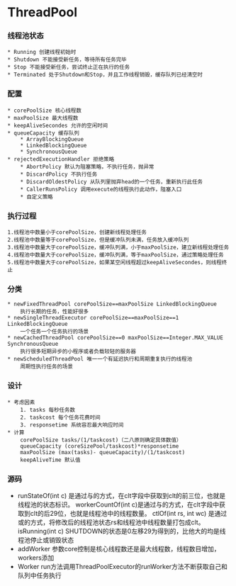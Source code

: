 # ThreadPool

### 线程池状态
    * Running 创建线程初始时
    * Shutdown 不能接受新任务，等待所有任务完毕
    * Stop 不能接受新任务，尝试终止正在执行的任务
    * Terminated 处于Shutdown和Stop，并且工作线程销毁，缓存队列已经清空时

### 配置
    * corePoolSize 核心线程数
    * maxPoolSize 最大线程数
    * keepAliveSecondes 允许的空闲时间
    * queueCapacity 缓存队列
        * ArrayBlockingQueue
        * LinkedBlockingQueue
        * SynchronousQueue
    * rejectedExecutionHandler 拒绝策略
        * AbortPolicy 默认为阻塞策略，不执行任务，抛异常
        * DiscardPolicy 不执行任务
        * DiscardOldestPolicy 从队列里抛弃head的一个任务，重新执行此任务
        * CallerRunsPolicy 调用execute的线程执行此动作，阻塞入口
        * 自定义策略
    
### 执行过程
    1.线程池中数量小于corePoolSize，创建新线程处理任务
    2.线程池中数量等于corePoolSize，但是缓冲队列未满，任务放入缓冲队列
    3.线程池中数量大于corePoolSize，缓冲队列满，小于maxPoolSize，建立新线程处理任务
    4.线程池中数量大于corePoolSize，缓冲队列满，等于maxPoolSize，通过策略处理任务
    5.线程池中数量大于corePoolSize，如果某空闲线程超过keepAliveSecondes，则线程终止

### 分类
    * newFixedThreadPool corePoolSize==maxPoolSize LinkedBlockingQueue
        执行长期的任务，性能好很多
    * newSingleThreadExecutor corePoolSize==maxPoolSize==1 LinkedBlockingQueue
        一个任务一个任务执行的场景
    * newCachedThreadPool corePoolSize==0 maxPoolSize==Integer.MAX_VALUE SynchronousQueue
        执行很多短期异步的小程序或者负载较轻的服务器
    * newScheduledThreadPool 唯一一个有延迟执行和周期重复执行的线程池
        周期性执行任务的场景

### 设计
    * 考虑因素
        1. tasks 每秒任务数
        2. taskcost 每个任务花费时间
        3. responsetime 系统容忍最大响应时间
    * 计算
        corePoolSize tasks/(1/taskcost)（二八原则确定具体数值）
        queueCapacity (coreSizePool/taskcost)*responsetime
        maxPoolSize (max(tasks)- queueCapacity)/(1/taskcost)
        keepAliveTime 默认值
        
### 源码
* runStateOf(int c) 是通过与的方式，在clt字段中获取到clt的前三位，也就是线程池的状态标识。 
  workerCountOf(int c)是通过与的方式，在clt字段中获取到clt的后29位，也就是线程池中的线程数量。 
  ctlOf(int rs, int wc) 是通过或的方式，将修改后的线程池状态rs和线程池中线程数量打包成clt。 
  isRunning(int c) SHUTDOWN的状态是0左移29为得到的，比他大的均是线程池停止或销毁状态
* addWorker 参数core控制是核心线程数还是最大线程数，线程数目增加，workers添加
* Worker run方法调用ThreadPoolExecutor的runWorker方法不断获取自己和队列中任务执行